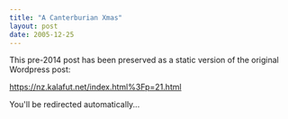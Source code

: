 ```yaml
---
title: "A Canterburian Xmas"
layout: post
date: 2005-12-25
---
```


This pre-2014 post has been preserved as a static version of the original Wordpress post:

https://nz.kalafut.net/index.html%3Fp=21.html

You'll be redirected automatically...

<head>
  <meta http-equiv="refresh" content="5;url=https://nz.kalafut.net/index.html%3Fp=21.html">
</head>

